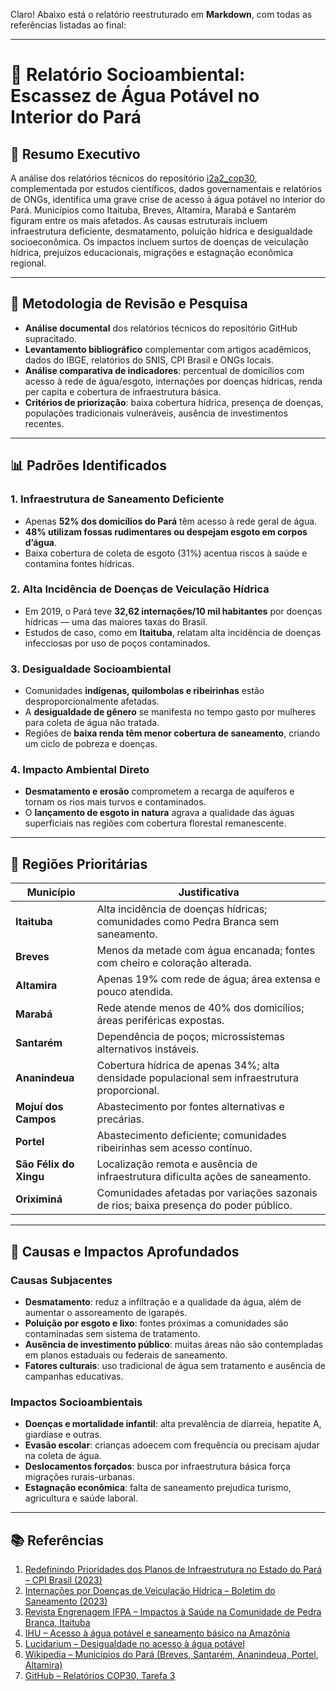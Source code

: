Claro! Abaixo está o relatório reestruturado em **Markdown**, com todas as referências listadas ao final:

---

# 📝 Relatório Socioambiental: Escassez de Água Potável no Interior do Pará

## 📌 Resumo Executivo

A análise dos relatórios técnicos do repositório [i2a2\_cop30](https://github.com/taiaraujo/i2a2_cop30/tree/main/tarefa_3/relatorios_prompt_1_analise_dados), complementada por estudos científicos, dados governamentais e relatórios de ONGs, identifica uma grave crise de acesso à água potável no interior do Pará. Municípios como Itaituba, Breves, Altamira, Marabá e Santarém figuram entre os mais afetados. As causas estruturais incluem infraestrutura deficiente, desmatamento, poluição hídrica e desigualdade socioeconômica. Os impactos incluem surtos de doenças de veiculação hídrica, prejuízos educacionais, migrações e estagnação econômica regional.

---

## 🧪 Metodologia de Revisão e Pesquisa

* **Análise documental** dos relatórios técnicos do repositório GitHub supracitado.
* **Levantamento bibliográfico** complementar com artigos acadêmicos, dados do IBGE, relatórios do SNIS, CPI Brasil e ONGs locais.
* **Análise comparativa de indicadores**: percentual de domicílios com acesso à rede de água/esgoto, internações por doenças hídricas, renda per capita e cobertura de infraestrutura básica.
* **Critérios de priorização**: baixa cobertura hídrica, presença de doenças, populações tradicionais vulneráveis, ausência de investimentos recentes.

---

## 📊 Padrões Identificados

### 1. Infraestrutura de Saneamento Deficiente

* Apenas **52% dos domicílios do Pará** têm acesso à rede geral de água.
* **48% utilizam fossas rudimentares ou despejam esgoto em corpos d’água**.
* Baixa cobertura de coleta de esgoto (31%) acentua riscos à saúde e contamina fontes hídricas.

### 2. Alta Incidência de Doenças de Veiculação Hídrica

* Em 2019, o Pará teve **32,62 internações/10 mil habitantes** por doenças hídricas — uma das maiores taxas do Brasil.
* Estudos de caso, como em **Itaituba**, relatam alta incidência de doenças infecciosas por uso de poços contaminados.

### 3. Desigualdade Socioambiental

* Comunidades **indígenas, quilombolas e ribeirinhas** estão desproporcionalmente afetadas.
* A **desigualdade de gênero** se manifesta no tempo gasto por mulheres para coleta de água não tratada.
* Regiões de **baixa renda têm menor cobertura de saneamento**, criando um ciclo de pobreza e doenças.

### 4. Impacto Ambiental Direto

* **Desmatamento e erosão** comprometem a recarga de aquíferos e tornam os rios mais turvos e contaminados.
* O **lançamento de esgoto in natura** agrava a qualidade das águas superficiais nas regiões com cobertura florestal remanescente.

---

## 📍 Regiões Prioritárias

| Município              | Justificativa                                                                                 |
| ---------------------- | --------------------------------------------------------------------------------------------- |
| **Itaituba**           | Alta incidência de doenças hídricas; comunidades como Pedra Branca sem saneamento.            |
| **Breves**             | Menos da metade com água encanada; fontes com cheiro e coloração alterada.                    |
| **Altamira**           | Apenas 19% com rede de água; área extensa e pouco atendida.                                   |
| **Marabá**             | Rede atende menos de 40% dos domicílios; áreas periféricas expostas.                          |
| **Santarém**           | Dependência de poços; microssistemas alternativos instáveis.                                  |
| **Ananindeua**         | Cobertura hídrica de apenas 34%; alta densidade populacional sem infraestrutura proporcional. |
| **Mojuí dos Campos**   | Abastecimento por fontes alternativas e precárias.                                            |
| **Portel**             | Abastecimento deficiente; comunidades ribeirinhas sem acesso contínuo.                        |
| **São Félix do Xingu** | Localização remota e ausência de infraestrutura dificulta ações de saneamento.                |
| **Oriximiná**          | Comunidades afetadas por variações sazonais de rios; baixa presença do poder público.         |

---

## 🌿 Causas e Impactos Aprofundados

### Causas Subjacentes

* **Desmatamento**: reduz a infiltração e a qualidade da água, além de aumentar o assoreamento de igarapés.
* **Poluição por esgoto e lixo**: fontes próximas a comunidades são contaminadas sem sistema de tratamento.
* **Ausência de investimento público**: muitas áreas não são contempladas em planos estaduais ou federais de saneamento.
* **Fatores culturais**: uso tradicional de água sem tratamento e ausência de campanhas educativas.

### Impactos Socioambientais

* **Doenças e mortalidade infantil**: alta prevalência de diarreia, hepatite A, giardíase e outras.
* **Evasão escolar**: crianças adoecem com frequência ou precisam ajudar na coleta de água.
* **Deslocamentos forçados**: busca por infraestrutura básica força migrações rurais-urbanas.
* **Estagnação econômica**: falta de saneamento prejudica turismo, agricultura e saúde laboral.

---

## 📚 Referências

1. [Redefinindo Prioridades dos Planos de Infraestrutura no Estado do Pará – CPI Brasil (2023)](https://www.climatepolicyinitiative.org/pt-br/publication/redefinindo-prioridades-dos-planos-de-infraestrutura-no-estado-do-para/)
2. [Internações por Doenças de Veiculação Hídrica – Boletim do Saneamento (2023)](https://boletimdosaneamento.com.br/internacoes-por-doencas-de-veiculacao-hidrica/)
3. [Revista Engrenagem IFPA – Impactos à Saúde na Comunidade de Pedra Branca, Itaituba](https://revistaengrenagem.ifpa.edu.br/ultimas-noticias/363-impactos-a-saude-doencas-de-veiculacao-hidrica-na-comunidade-de-pedra-branca-itaituba-para)
4. [IHU – Acesso à água potável e saneamento básico na Amazônia](https://www.ihu.unisinos.br/categorias/593530-artigo-analisa-dificuldades-de-acesso-a-agua-potavel-e-saneamento-basico-na-amazonia)
5. [Lucidarium – Desigualdade no acesso à água potável](https://lucidarium.com.br/desigualdade-acesso-agua-potavel/)
6. [Wikipedia – Municípios do Pará (Breves, Santarém, Ananindeua, Portel, Altamira)](https://pt.wikipedia.org/)
7. [GitHub – Relatórios COP30, Tarefa 3](https://github.com/taiaraujo/i2a2_cop30/tree/main/tarefa_3/relatorios_prompt_1_analise_dados)
